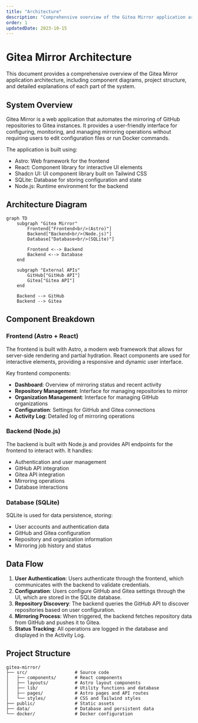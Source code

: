 ```yaml
---
title: "Architecture"
description: "Comprehensive overview of the Gitea Mirror application architecture."
order: 1
updatedDate: 2023-10-15
---
```


<div class="mb-6">
  <h1 class="text-2xl font-bold text-foreground">Gitea Mirror Architecture</h1>
  <p class="text-muted-foreground mt-2">This document provides a comprehensive overview of the Gitea Mirror application architecture, including component diagrams, project structure, and detailed explanations of each part of the system.</p>
</div>

## System Overview

<div class="mb-4">
  <p class="text-muted-foreground">Gitea Mirror is a web application that automates the mirroring of GitHub repositories to Gitea instances. It provides a user-friendly interface for configuring, monitoring, and managing mirroring operations without requiring users to edit configuration files or run Docker commands.</p>
</div>

The application is built using:

- <span class="font-semibold text-foreground">Astro</span>: Web framework for the frontend
- <span class="font-semibold text-foreground">React</span>: Component library for interactive UI elements
- <span class="font-semibold text-foreground">Shadcn UI</span>: UI component library built on Tailwind CSS
- <span class="font-semibold text-foreground">SQLite</span>: Database for storing configuration and state
- <span class="font-semibold text-foreground">Node.js</span>: Runtime environment for the backend

## Architecture Diagram

```mermaid
graph TD
    subgraph "Gitea Mirror"
        Frontend["Frontend<br/>(Astro)"]
        Backend["Backend<br/>(Node.js)"]
        Database["Database<br/>(SQLite)"]

        Frontend <--> Backend
        Backend <--> Database
    end

    subgraph "External APIs"
        GitHub["GitHub API"]
        Gitea["Gitea API"]
    end

    Backend --> GitHub
    Backend --> Gitea
```

## Component Breakdown

### Frontend (Astro + React)

The frontend is built with Astro, a modern web framework that allows for server-side rendering and partial hydration. React components are used for interactive elements, providing a responsive and dynamic user interface.

Key frontend components:

- **Dashboard**: Overview of mirroring status and recent activity
- **Repository Management**: Interface for managing repositories to mirror
- **Organization Management**: Interface for managing GitHub organizations
- **Configuration**: Settings for GitHub and Gitea connections
- **Activity Log**: Detailed log of mirroring operations

### Backend (Node.js)

The backend is built with Node.js and provides API endpoints for the frontend to interact with. It handles:

- Authentication and user management
- GitHub API integration
- Gitea API integration
- Mirroring operations
- Database interactions

### Database (SQLite)

SQLite is used for data persistence, storing:

- User accounts and authentication data
- GitHub and Gitea configuration
- Repository and organization information
- Mirroring job history and status

## Data Flow

1. **User Authentication**: Users authenticate through the frontend, which communicates with the backend to validate credentials.
2. **Configuration**: Users configure GitHub and Gitea settings through the UI, which are stored in the SQLite database.
3. **Repository Discovery**: The backend queries the GitHub API to discover repositories based on user configuration.
4. **Mirroring Process**: When triggered, the backend fetches repository data from GitHub and pushes it to Gitea.
5. **Status Tracking**: All operations are logged in the database and displayed in the Activity Log.

## Project Structure

```
gitea-mirror/
├── src/                  # Source code
│   ├── components/       # React components
│   ├── layouts/          # Astro layout components
│   ├── lib/              # Utility functions and database
│   ├── pages/            # Astro pages and API routes
│   └── styles/           # CSS and Tailwind styles
├── public/               # Static assets
├── data/                 # Database and persistent data
└── docker/               # Docker configuration
```
